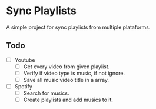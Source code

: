 # Sync Playlists

A simple project for sync playlists from multiple plataforms.

## Todo
- [ ] Youtube
    - [ ] Get every video from given playlist.
    - [ ] Verify if video type is music, if not ignore.
    - [ ] Save all music video title in a array.
- [ ] Spotify
    - [ ] Search for musics.
    - [ ] Create playlists and add musics to it.
